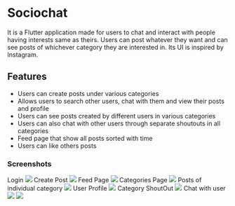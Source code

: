 # Sociochat

It is a Flutter application made for users to chat and interact with people having interests same as theirs. Users can post whatever they want and can see posts of whichever category they are interested in. Its UI is inspired by Instagram.

## Features

- Users can create posts under various categories
- Allows users to search other users, chat with them and view their posts and profile
- Users can see posts created by different users in various categories
- Users can also chat with other users through separate shoutouts in all categories
- Feed page that show all posts sorted with time
- Users can like others posts

### Screenshots 

Login <img src="readme_images/login.jpeg">
Create Post <img src="readme_images/createpost.jpeg">
Feed Page <img src="readme_images/feed.jpeg">
Categories Page <img src="readme_images/categs.jpeg">
Posts of individual category <img src="readme_images/cate.jpeg">
User Profile <img src="readme_images/profile.jpeg">
Category ShoutOut <img src="readme_images/shoutout.jpeg">
Chat with user <img src="readme_images/chatroom.jpeg">
<img src="readme_images/post.jpeg">
